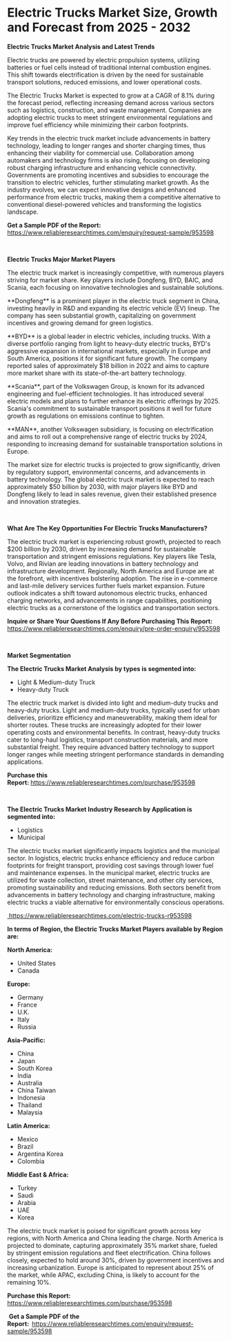 <p><h1>Electric Trucks Market Size, Growth and Forecast from 2025 - 2032</h1></p><p><strong>Electric Trucks Market Analysis and Latest Trends</strong></p>
<p><p>Electric trucks are powered by electric propulsion systems, utilizing batteries or fuel cells instead of traditional internal combustion engines. This shift towards electrification is driven by the need for sustainable transport solutions, reduced emissions, and lower operational costs.</p><p>The Electric Trucks Market is expected to grow at a CAGR of 8.1% during the forecast period, reflecting increasing demand across various sectors such as logistics, construction, and waste management. Companies are adopting electric trucks to meet stringent environmental regulations and improve fuel efficiency while minimizing their carbon footprints. </p><p>Key trends in the electric truck market include advancements in battery technology, leading to longer ranges and shorter charging times, thus enhancing their viability for commercial use. Collaboration among automakers and technology firms is also rising, focusing on developing robust charging infrastructure and enhancing vehicle connectivity. Governments are promoting incentives and subsidies to encourage the transition to electric vehicles, further stimulating market growth. As the industry evolves, we can expect innovative designs and enhanced performance from electric trucks, making them a competitive alternative to conventional diesel-powered vehicles and transforming the logistics landscape.</p></p>
<p><strong>Get a Sample PDF of the Report:&nbsp;</strong> <a href="https://www.reliableresearchtimes.com/enquiry/request-sample/953598?utm_campaign=2233&utm_medium=2&utm_source=Github&utm_content=ia&utm_term=18042025&utm_id=electric-trucks">https://www.reliableresearchtimes.com/enquiry/request-sample/953598</a></p>
<p>&nbsp;</p>
<p><strong>Electric Trucks Major Market Players</strong></p>
<p><p>The electric truck market is increasingly competitive, with numerous players striving for market share. Key players include Dongfeng, BYD, BAIC, and Scania, each focusing on innovative technologies and sustainable solutions.</p><p>**Dongfeng** is a prominent player in the electric truck segment in China, investing heavily in R&D and expanding its electric vehicle (EV) lineup. The company has seen substantial growth, capitalizing on government incentives and growing demand for green logistics. </p><p>**BYD** is a global leader in electric vehicles, including trucks. With a diverse portfolio ranging from light to heavy-duty electric trucks, BYD's aggressive expansion in international markets, especially in Europe and South America, positions it for significant future growth. The company reported sales of approximately $18 billion in 2022 and aims to capture more market share with its state-of-the-art battery technology.</p><p>**Scania**, part of the Volkswagen Group, is known for its advanced engineering and fuel-efficient technologies. It has introduced several electric models and plans to further enhance its electric offerings by 2025. Scania's commitment to sustainable transport positions it well for future growth as regulations on emissions continue to tighten. </p><p>**MAN**, another Volkswagen subsidiary, is focusing on electrification and aims to roll out a comprehensive range of electric trucks by 2024, responding to increasing demand for sustainable transportation solutions in Europe.</p><p>The market size for electric trucks is projected to grow significantly, driven by regulatory support, environmental concerns, and advancements in battery technology. The global electric truck market is expected to reach approximately $50 billion by 2030, with major players like BYD and Dongfeng likely to lead in sales revenue, given their established presence and innovation strategies.</p></p>
<p>&nbsp;</p>
<p><strong>What Are The Key Opportunities For Electric Trucks Manufacturers?</strong></p>
<p><p>The electric truck market is experiencing robust growth, projected to reach $200 billion by 2030, driven by increasing demand for sustainable transportation and stringent emissions regulations. Key players like Tesla, Volvo, and Rivian are leading innovations in battery technology and infrastructure development. Regionally, North America and Europe are at the forefront, with incentives bolstering adoption. The rise in e-commerce and last-mile delivery services further fuels market expansion. Future outlook indicates a shift toward autonomous electric trucks, enhanced charging networks, and advancements in range capabilities, positioning electric trucks as a cornerstone of the logistics and transportation sectors.</p></p>
<p><strong>Inquire or Share Your Questions If Any Before Purchasing This Report:</strong> <a href="https://www.reliableresearchtimes.com/enquiry/pre-order-enquiry/953598?utm_campaign=2233&utm_medium=2&utm_source=Github&utm_content=ia&utm_term=18042025&utm_id=electric-trucks">https://www.reliableresearchtimes.com/enquiry/pre-order-enquiry/953598</a></p>
<p>&nbsp;</p>
<p><strong>Market Segmentation</strong></p>
<p><strong>The Electric Trucks Market Analysis by types is segmented into:</strong></p>
<p><ul><li>Light & Medium-duty Truck</li><li>Heavy-duty Truck</li></ul></p>
<p><p>The electric truck market is divided into light and medium-duty trucks and heavy-duty trucks. Light and medium-duty trucks, typically used for urban deliveries, prioritize efficiency and maneuverability, making them ideal for shorter routes. These trucks are increasingly adopted for their lower operating costs and environmental benefits. In contrast, heavy-duty trucks cater to long-haul logistics, transport construction materials, and more substantial freight. They require advanced battery technology to support longer ranges while meeting stringent performance standards in demanding applications.</p></p>
<p><strong>Purchase this Report:&nbsp;</strong><a href="https://www.reliableresearchtimes.com/purchase/953598?utm_campaign=2233&utm_medium=2&utm_source=Github&utm_content=ia&utm_term=18042025&utm_id=electric-trucks">https://www.reliableresearchtimes.com/purchase/953598</a></p>
<p>&nbsp;</p>
<p><strong>The Electric Trucks Market Industry Research by Application is segmented into:</strong></p>
<p><ul><li>Logistics</li><li>Municipal</li></ul></p>
<p><p>The electric trucks market significantly impacts logistics and the municipal sector. In logistics, electric trucks enhance efficiency and reduce carbon footprints for freight transport, providing cost savings through lower fuel and maintenance expenses. In the municipal market, electric trucks are utilized for waste collection, street maintenance, and other city services, promoting sustainability and reducing emissions. Both sectors benefit from advancements in battery technology and charging infrastructure, making electric trucks a viable alternative for environmentally conscious operations.</p></p>
<p><a href="https://www.reliableresearchtimes.com/electric-trucks-r953598?utm_campaign=2233&utm_medium=2&utm_source=Github&utm_content=ia&utm_term=18042025&utm_id=electric-trucks">&nbsp;https://www.reliableresearchtimes.com/electric-trucks-r953598</a></p>
<p><strong>In terms of Region, the Electric Trucks Market Players available by Region are:</strong></p>
<p>
    <p> <strong> North America: </strong>
        <ul>
            <li>United States</li>
            <li>Canada</li>
        </ul>
        </p> 
    <p> <strong> Europe: </strong>
        <ul>
            <li>Germany</li>
            <li>France</li>
            <li>U.K.</li>
            <li>Italy</li>
            <li>Russia</li>
        </ul>
        </p> 
    <p> <strong> Asia-Pacific: </strong>
        <ul>
            <li>China</li>
            <li>Japan</li>
            <li>South Korea</li>
            <li>India</li>
            <li>Australia</li>
            <li>China Taiwan</li>
            <li>Indonesia</li>
            <li>Thailand</li>
            <li>Malaysia</li>
        </ul>
        </p> 
    <p> <strong> Latin America: </strong>
        <ul>
            <li>Mexico</li>
            <li>Brazil</li>
            <li>Argentina Korea</li>
            <li>Colombia</li>
        </ul>
        </p> 
    <p> <strong> Middle East & Africa: </strong>
        <ul>
            <li>Turkey</li>
            <li>Saudi</li>
            <li>Arabia</li>
            <li>UAE</li>
            <li>Korea</li>
        </ul>
    </p>
    </p>
<p><p>The electric truck market is poised for significant growth across key regions, with North America and China leading the charge. North America is projected to dominate, capturing approximately 35% market share, fueled by stringent emission regulations and fleet electrification. China follows closely, expected to hold around 30%, driven by government incentives and increasing urbanization. Europe is anticipated to represent about 25% of the market, while APAC, excluding China, is likely to account for the remaining 10%.</p></p>
<p><strong>Purchase this Report: </strong><a href="https://www.reliableresearchtimes.com/purchase/953598?utm_campaign=2233&utm_medium=2&utm_source=Github&utm_content=ia&utm_term=18042025&utm_id=electric-trucks">https://www.reliableresearchtimes.com/purchase/953598</a></p>
<p>&nbsp;<strong>Get a Sample PDF of the Report:&nbsp;&nbsp;</strong><a href="https://www.reliableresearchtimes.com/enquiry/request-sample/953598?utm_campaign=2233&utm_medium=2&utm_source=Github&utm_content=ia&utm_term=18042025&utm_id=electric-trucks">https://www.reliableresearchtimes.com/enquiry/request-sample/953598</a></p>
<p><strong></strong></p>
<p><p></p><p></p><p></p></p>